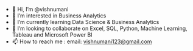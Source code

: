 - 👋 Hi, I’m @vishnumani
- 👀 I’m interested in Business Analytics 
- 🌱 I’m currently learning Data Science & Business Analytics
- 💞️ I’m looking to collaborate on Excel, SQL, Python, Machine Learning, Tableau and Microsoft Power BI
- 📫 How to reach me : email: vishnumani123@gmail.com

<!---
vishnumani/vishnumani is a ✨ special ✨ repository because its `README.md` (this file) appears on your GitHub profile.
You can click the Preview link to take a look at your changes.
--->
